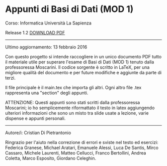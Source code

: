 Appunti di Basi di Dati (MOD 1)
====================
Corso: Informatica
Università La Sapienza

Release 1.2 <a href="https://github.com/Halolegend94/uni_database_appunti/blob/master/main.pdf?raw=true">DOWNLOAD PDF</a>

_________________________
Ultimo aggiornamento: 13 febbraio 2016

Con questo progetto si intende raccogliere in un unico documento PDF tutto il materiale utile per superare l'esame di Basi di Dati (MOD 1) tenuto dalla professoressa Moscarini.
Il codice sorgente è scritto in LaTeX, per una migliore qualità del documento e per future modifiche e aggiunte da parte di terzi.

Il file principale è il main.tex che importa gli altri. Ogni altro file .tex rappresenta una "section" degli appunti.

ATTENZIONE: Questi appunti sono stati scritti dalla professoressa Moscarini; io ho semplicemente riformattato il testo in latex aggiungendo ulteriori informazioni che sono un misto tra slide usate a lezione, varie dispense e appunti personali.
__________________________

Autore/i: Cristian Di Pietrantonio

Ringrazio per l'aiuto nella correzione di errori e sviste nel testo ed esercizi: Federica Granese, Michael Aratari, Emanuele Alessi, Luca De Santis, Mirco Cassaro, Michele Laurenti, Matteo Cellucci, Franco Bertollini, Andrea Coletta, Marco Esposito, Giordano Celeghin.

